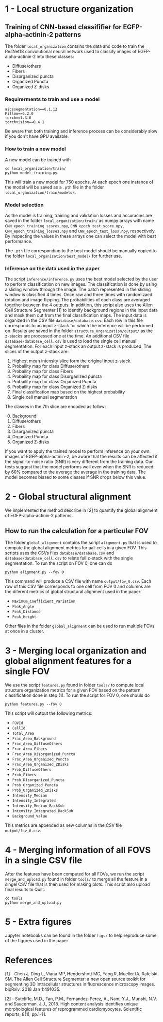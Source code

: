 # 1 - Local structure organization

## Training of CNN-based classififier for EGFP-alpha-actinin-2 patterns

The folder `local_organization` contains the data and code to train the ResNet18 convolutional neural network used to classify images of EGFP-alpha-actinin-2 into these classes:

* Diffuse/others
* Fibers
* Disorganized puncta
* Organized Puncta
* Organized Z-disks

### Requirerments to train and use a model

```
aicssegmentation==0.1.12
Pillow==6.2.0
torch==1.3.0
torchvision==0.4.1
```

Be aware that both training and inference process can be considerably slow if you don't have GPU available.

### How to train a new model

A new model can be trained with

```
cd local_organization/train/
python model_training.py
```

This will train a new model for 750 epochs. At each epoch one instance of the model will be saved as a `.pth` file in the folder `local_organization/train/models/`.

### Model selection

As the model is training, training and validation losses and accuracies are saved in the folder `local_organization/train/` as numpy arrays with name `CNN_epoch_training_scores.npy`, `CNN_epoch_test_score.npy`, `CNN_epoch_training_losses.npy` and `CNN_epoch_test_loss.npy`, respectively. By inspecting the values in these arrays one can select the model with best performance.

The `.pth` file corresponding to the best model should be manually copied to the folder `local_organization/best_model/` for further use.

### Inference on the data used in the paper

The script `inference/inference.py` uses the best model selected by the user to perform classification on new images. The classification is done by using a sliding window through the image. The patch represented in the sliding window is classified 4 times. Once raw and three times with randomizaed rotation and image flipping. The probabilities of each class are averaged together between the 4 outputs. In addition, this script also uses the Allen Cell Structure Segmenter [1] to identify background regions in the input data and mask them out from the final classification maps. The input data is organized in the CSV file `database/database.csv`. Each row in this file corresponds to an input z-stack for which the inference will be performed on. Results are saved in the folder `structure_organization/output/` as the z-stacks are processed one at the time. An additional CSV file `database/database_cell.csv` is used to load the single cell manual segmentation. For each input z-stack an output z-stack is produced. The slices of the output z-stack are:

1. Highest mean intensity slice form the original input z-stack.
2. Probaility map for class Diffuse/others
3. Probaility map for class Fibers
4. Probaility map for class Disorganized puncta
5. Probaility map for class Organized Puncta
6. Probaility map for class Organized Z-disks
7. Final classification map based on the highest probability
8. Single cell manual segmentation 

The classes in the 7th slice are encoded as follow:

0. Background
1. Diffuse/others
2. Fibers
3. Disorganized puncta
4. Organized Puncta
5. Organized Z-disks

If you want to apply the trained model to perform inference on your own images of EGFP-alpha-actinin-2, be aware that the results can be affected if the signal-to-noise ratio (SNR) is very different from the training data. Our tests suggest that the model performs well even when the SNR is reduced by 60% compared to the average the average in the training data. The model becomes biased to some classes if SNR drops below this value.

# 2 - Global structural alignment

We implemented the method describe in [2] to quantify the global alignment of EGFP-alpha-actinin-2 patterns.

## How to run the calculation for a particular FOV

The folder `global_alignment` contains the script `alignment.py` that is used to compute the global alignment metrics for aall cells in a given FOV. This scripts uses the CSVs files `database/database.csv` and `database/database_cell.csv` to relate full z-stack with the single segmentation. To run the script on FOV 0, one can do

```
python alignment.py --fov 0
```

This command will produce a CSV file with name `output/fov_0.csv`. Each row of this CSV file corresponds to one cell from FOV 0 and columns are the diferent metrics of global structural alignment used in the paper:

* `Maximum_Coefficient_Variation`
* `Peak_Angle`
* `Peak_Distance`
* `Peak_Height`

Other files in the folder `global_alignment` can be used to run multiple FOVs at once in a cluster.

# 3 - Merging local organization and global alignment features for a single FOV

We use the script `features.py` found in folder `tools/` to compute local structure organization metrics for a given FOV based on the pattern classification done in step (1). To run the script for FOV 0, one should do

```
python features.py --fov 0
```

This script will output the following metrics:

* `FOVId`
* `CellId`
* `Total_Area`
* `Frac_Area_Background`
* `Frac_Area_DiffuseOthers`
* `Frac_Area_Fibers`
* `Frac_Area_Disorganized_Puncta`
* `Frac_Area_Organized_Puncta`
* `Frac_Area_Organized_ZDisks`
* `Prob_DiffuseOthers`
* `Prob_Fibers`
* `Prob_Disorganized_Puncta`
* `Prob_Organized_Puncta`
* `Prob_Organized_ZDisks`
* `Intensity_Median`
* `Intensity_Integrated`
* `Intensity_Median_BackSub`
* `Intensity_Integrated_BackSub`
* `Background_Value`

This metrics are appended as new columns in the CSV file `output/fov_0.csv`.

# 4 - Merging information of all FOVS in a single CSV file

After the features have been computed for all FOVs, we run the script `merge_and_upload.py` found in folder `tools/` to merge all the feature in a singel CSV file that is then used for making plots. This script also upload final results to Quilt.

```
cd tools
python merge_and_upload.py
```

# 5 - Extra figures

Jupyter notebooks can be found in the folder `figs/` to help reproduce some of the figures used in the paper

# References

[1] - Chen J, Ding L, Viana MP, Hendershott MC, Yang R, Mueller IA, Rafelski SM. The Allen Cell Structure Segmenter: a new open source toolkit for segmenting 3D intracellular structures in fluorescence microscopy images. bioRxiv. 2018 Jan 1:491035.

[2] - Sutcliffe, M.D., Tan, P.M., Fernandez-Perez, A., Nam, Y.J., Munshi, N.V. and Saucerman, J.J., 2018. High content analysis identifies unique morphological features of reprogrammed cardiomyocytes. Scientific reports, 8(1), pp.1-11.
